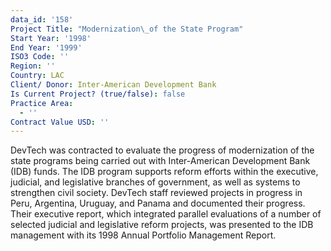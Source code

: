 ```yaml
---
data_id: '158'
Project Title: "Modernization\_of the State Program"
Start Year: '1998'
End Year: '1999'
ISO3 Code: ''
Region: ''
Country: LAC
Client/ Donor: Inter-American Development Bank
Is Current Project? (true/false): false
Practice Area:
  - ''
Contract Value USD: ''
---
```

DevTech was contracted to evaluate the progress of modernization of the state programs being carried out with Inter-American Development Bank (IDB) funds. The IDB program supports reform efforts within the executive, judicial, and legislative branches of government, as well as systems to strengthen civil society. DevTech staff reviewed projects in progress in Peru, Argentina, Uruguay, and Panama and documented their progress. Their executive report, which integrated parallel evaluations of a number of selected judicial and legislative reform projects, was presented to the IDB management with its 1998 Annual Portfolio Management Report.
